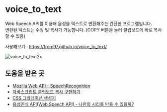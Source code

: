 # voice_to_text
Web Speech API를 이용해 음성을 텍스트로 변환해주는 간단한 프로그램입니다.  
변환된 텍스트는 수정 및 복사가 가능합니다. (COPY 버튼을 눌러 클립보드에 바로 복사할 수 있음)  

사용해보기 : https://from97.github.io/voice_to_text/  

![voice_to_text2x](https://user-images.githubusercontent.com/52448114/116550961-55ed3500-a932-11eb-8f7c-f2d6c8b237f0.gif)

## 도움을 받은 곳
- [Mozilla Web API - SpeechRecognition](https://developer.mozilla.org/en-US/docs/Web/API/SpeechRecognition)
- [자바스크립트 클립보드 복사 구현하기](https://velog.io/@godori/js-clipboard-copy)
- [CSS 그라데이션 생성기](https://mybrandnewlogo.com/ko/color-gradient-generator)
- [음성인식 API(Web Speech API) - 나만의 시리를 만들 수 있을까?](https://usecode.pw/%EC%9D%8C%EC%84%B1%EC%9D%B8%EC%8B%9D-api-web-speech-api-%EB%82%98%EB%A7%8C%EC%9D%98-%EC%8B%9C%EB%A6%AC%EB%A5%BC-%EB%A7%8C%EB%93%A4-%EC%88%98-%EC%9E%88%EC%9D%84%EA%B9%8C/)
